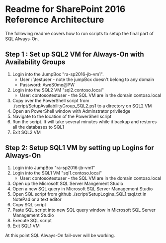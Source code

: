 # Readme for SharePoint 2016 Reference Architecture

The following readme covers how to run scripts to setup the final part of SQL Always-On.




## Step 1 : Set up SQL2 VM for Always-On with Availability Groups
1. Login into the JumpBox "ra-sp2016-jb-vm1".
   * User : \testuser - note the jumpBox doesn't belong to any domain
   * Password: AweS0me@PW
2. Login into the SQL2 VM  "sql2.contoso.local"
   * User: contoso\testuser - the SQL VM are in the domain contoso.local
3. Copy over the PowerShell script  from ./script/SetupAvailabilityGroup_SQL2.ps1 to a directory on SQL2 VM
4. Open an PowerShell window with Adminstrator priviledge 
5. Navigate to the location of the PowerShell script
6. Run the script.  It will take several minutes while it backup and restores all the databases to SQL1
7. Exit SQL2 VM

## Step 2: Setup SQL1 VM by setting up Logins for Always-On
1. Login into JumpBox "ra-sp2016-jb-vm1"
2. Login into the SQL1 VM  "sql1.contoso.local"
   * User: contoso\testuser - the SQL VM are in the domain contoso.local
3. Open up the Microsoft SQL Server Mangement Studio 
4. Open a new SQL query in Microsoft SQL Server Management Studio
5. Open SQL script from github ./script/SetupLogins_SQL1.tsql.txt in NotePad or a text editor
6. Copy SQL script
7. Paste SQL script into new SQL query window in Microsoft SQL Server Management Studio
8. Execute SQL script 
9. Exit SQL1 VM


At this point SQL Always-On fail-over will be working. 


